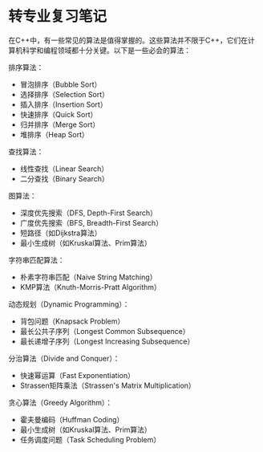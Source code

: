 # 转专业复习笔记

在C++中，有一些常见的算法是值得掌握的。这些算法并不限于C++，它们在计算机科学和编程领域都十分关键。以下是一些必会的算法：

排序算法：

- 冒泡排序（Bubble Sort）
- 选择排序（Selection Sort）
- 插入排序（Insertion Sort）
- 快速排序（Quick Sort）
- 归并排序（Merge Sort）
- 堆排序（Heap Sort）
  
查找算法：

- 线性查找（Linear Search）
- 二分查找（Binary Search）

图算法：

- 深度优先搜索（DFS, Depth-First Search）
- 广度优先搜索（BFS, Breadth-First Search）
- 短路径（如Dijkstra算法）
- 最小生成树（如Kruskal算法、Prim算法）
  
字符串匹配算法：

- 朴素字符串匹配（Naive String Matching）
- KMP算法（Knuth-Morris-Pratt Algorithm）
  
动态规划（Dynamic Programming）：

- 背包问题（Knapsack Problem）
- 最长公共子序列（Longest Common Subsequence）
- 最长递增子序列（Longest Increasing Subsequence）

分治算法（Divide and Conquer）：

- 快速幂运算（Fast Exponentiation）
- Strassen矩阵乘法（Strassen's Matrix Multiplication）

贪心算法（Greedy Algorithm）：

- 霍夫曼编码（Huffman Coding）
- 最小生成树（如Kruskal算法、Prim算法）
- 任务调度问题（Task Scheduling Problem）
